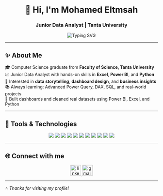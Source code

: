 <h1 align="center">👋 Hi, I'm Mohamed Eltmsah</h1>
<h3 align="center">Junior Data Analyst | Tanta University</h3>

<p align="center">
  <img src="https://readme-typing-svg.demolab.com?font=Fira+Code&center=true&width=1000&size=25&lines=Data+Analyst+with+Excel,+Power+BI,+Python;Passionate+about+turning+data+into+insights;Always+learning+and+exploring+📊" alt="Typing SVG" />
</p>

---

## ✨ About Me
🎓 Computer Science graduate from **Faculty of Science, Tanta University**  
📈 Junior Data Analyst with hands-on skills in **Excel**, **Power BI**, and **Python**  
🔎 Interested in **data storytelling**, **dashboard design**, and **business insights**  
📚 Always learning: Advanced Power Query, DAX, SQL, and real-world projects  
🚀 Built dashboards and cleaned real datasets using Power BI, Excel, and Python

---

## 🧰 Tools & Technologies
<p align="center">
  <img src="https://img.shields.io/badge/Excel-217346?style=for-the-badge&logo=microsoft-excel&logoColor=white"/>
  <img src="https://img.shields.io/badge/Power%20BI-F2C811?style=for-the-badge&logo=powerbi&logoColor=black"/>
  <img src="https://img.shields.io/badge/Python-3776AB?style=for-the-badge&logo=python&logoColor=white"/>
  <img src="https://img.shields.io/badge/Pandas-150458?style=for-the-badge&logo=pandas&logoColor=white"/>
  <img src="https://img.shields.io/badge/Numpy-013243?style=for-the-badge&logo=numpy&logoColor=white"/>
  <img src="https://img.shields.io/badge/Matplotlib-11557C?style=for-the-badge&logo=matplotlib&logoColor=white"/>
  <img src="https://img.shields.io/badge/SQL-4479A1?style=for-the-badge&logo=postgresql&logoColor=white"/>
  <img src="https://img.shields.io/badge/Power%20Query-742774?style=for-the-badge&logo=microsoft&logoColor=white"/>
  <img src="https://img.shields.io/badge/DAX-8E44AD?style=for-the-badge&logo=powerbi&logoColor=white"/>
  <img src="https://img.shields.io/badge/Git-F05032?style=for-the-badge&logo=git&logoColor=white"/>
  <img src="https://img.shields.io/badge/GitHub-181717?style=for-the-badge&logo=github&logoColor=white"/>
</p>

---

## 🌐 Connect with me
<p align="center">
  <a href="https://www.linkedin.com/in/mohamed-eltmsah/" target="_blank">
    <img src="https://img.shields.io/static/v1?message=LinkedIn&logo=linkedin&label=&color=0077B5&logoColor=white&labelColor=&style=for-the-badge" height="35" alt="linkedin logo" />
  </a>
  <a href="mailto:eltmsahmohamed422@gmail.com" target="_blank">
    <img src="https://img.shields.io/static/v1?message=Gmail&logo=gmail&label=&color=D14836&logoColor=white&labelColor=&style=for-the-badge" height="35" alt="gmail logo" />
  </a>
</p>

---

⭐ *Thanks for visiting my profile!*
